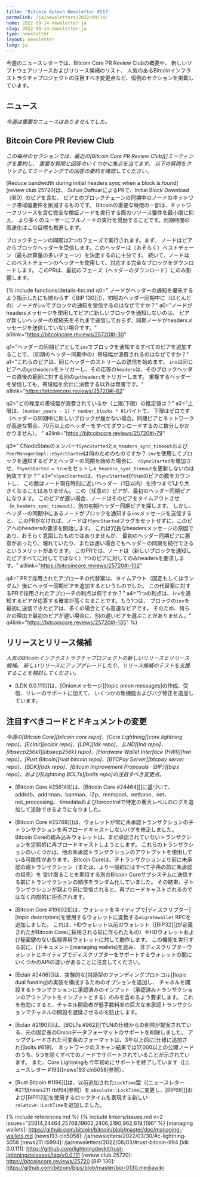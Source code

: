 ```yaml
---
title: 'Bitcoin Optech Newsletter #217'
permalink: /ja/newsletters/2022/09/14/
name: 2022-09-14-newsletter-ja
slug: 2022-09-14-newsletter-ja
type: newsletter
layout: newsletter
lang: ja
---
```

今週のニュースレターでは、Bitcoin Core PR Review Clubの概要や、
新しいソフトウェアリリースおよびリリース候補のリスト、
人気のあるBitcoinインフラストラクチャプロジェクトの注目すべき変更点など、恒例のセクションを掲載しています。

## ニュース

*今週は重要なニュースはありませんでした。*

## Bitcoin Core PR Review Club

*この毎月のセクションでは、最近の[Bitcoin Core PR Review Club][]ミーティングを要約し、
重要な質問と回答のいくつかに焦点を当てます。
以下の質問をクリックしてミーティングでの回答の要約を確認してください。*

[Reduce bandwidth during initial headers sync when a block is found][review club 25720]は、
Suhas DaftuarによるPRで、Initial Block Download（IBD）のピアを含む、
ピアとのブロックチェーンの同期中のノードのネットワーク帯域幅要件を削減するものです。
Bitcoinの重要な特徴の一部は、ネットワークリソースを含む完全な検証ノードを実行する際のリソース要件を最小限に抑え、
より多くのユーザーにフルノードの実行を奨励することです。同期時間の高速化はこの目標も推進します。

ブロックチェーンの同期は2つのフェーズで実行されます。まず、
ノードはピアからブロックヘッダーを受信します。このヘッダーは（おそらく）ベストチェーン（最も計算量の多いチェーン）を決定するのに十分です。
続いて、ノードはこのベストチェーンのヘッダーを使用して、対応する完全なブロックをダウンロードします。
このPRは、最初のフェーズ（ヘッダーのダウンロード）にのみ影響します。

{% include functions/details-list.md
  q0="<!--why-do-nodes-mostly-receive-inv-block-announcements-while-they-are-doing-initial-headers-sync-even-though-they-indicated-preference-for-headers-announcements-bip-130-->
  ノードがヘッダーの通知を優先するよう指示したにも関わらず（[BIP 130][]）、初期のヘッダー同期中に（ほとんどの）ノードが`inv`でブロックの通知を受信するのはなぜですか？"
  a0="ノードがheadersメッセージを使用してピアに新しいブロックを通知しないのは、
  ピアが新しいヘッダーの接続先をそれまで送信しておらず、同期ノードがheadersメッセージを送信していない場合です。"
  a0link="https://bitcoincore.reviews/25720#l-30"

  q1="<!--why-is-bandwidth-wasted-during-initial-headers-sync-by-adding-all-peers-that-announce-a-block-to-us-via-an-inv-as-headers-sync-peers-->ヘッダーの同期ピアとして`inv`でブロックを通知するすべてのピアを追加することで、（初期のヘッダー同期中の）帯域幅が浪費されるのはなぜですか？"
  a1="これらのピアは、同じヘッダーのストリームの送信を始めます。
  `inv`は同じピアへの`getheaders`をトリガーし、その応答の`headers`は、そのブロックヘッダーの直後の範囲に対する別の`getheaders`をトリガーします。
  重複するヘッダーを受信しても、帯域幅を余計に消費する以外は無害です。"
  a1link="https://bitcoincore.reviews/25720#l-62"

  q2="<!--what-would-be-your-estimate-lower-upper-bound-of-how-much-bandwidth-is-wasted-->どの程度の帯域幅が浪費されているか（上限/下限）の推定値は？"
  a2="上限は、`(number_peers - 1) * number_blocks * 81`バイトで、
  下限はゼロです（ヘッダーの同期中に新しいブロックが届かない場合。同期ピアとネットワークが高速な場合、70万以上のヘッダーをすべてダウンロードするのに数分しかかかりません）。 "
  a2link="https://bitcoincore.reviews/25720#l-79"

  q3="<!--what-s-the-purpose-of-cnodestate-s-members-fsyncstarted-and-m-headers-sync-timeout-and-peermanagerimpl-nsyncstarted-if-we-start-syncing-headers-with-peers-that-announce-a-block-to-us-via-an-inv-why-do-we-not-increase-nsyncstarted-and-set-fsyncstarted-true-and-update-m-headers-sync-timeout-->
  CNodeStateのメンバー`fSyncStarted`と`m_headers_sync_timeout`および`PeerManagerImpl::nSyncStarted`は何のためのものですか？
  `inv`を使用してブロックを通知するピアとヘッダーの同期を始めた場合に、
  `nSyncStarted`を増加させ、`fSyncStarted = true`をセットし`m_headers_sync_timeout`を更新しないのは何故ですか？"
  a3="`nSyncStarted`は、`fSyncStarted`がtrueのピアの数をカウントし、
  この数はノード現在時刻に近いヘッダー（1日以内）を持つまで1より大きくなることはありません。
  この（任意の）ピアが、最初のヘッダー同期ピアになります。
  このピアが遅い場合、ノードはそのピアをタイムアウトさせ（`m_headers_sync_timeout`）、別の初期ヘッダー同期ピアを探します。
  しかし、ヘッダーの同期中にあるノードがブロックを通知する`inv`メッセージを送信すると、
  このPRがなければ、ノードは`fSyncStarted`フラグをセットせずに、このピアへのheadersの要求を開始します。
  これは冗長なheadersメッセージの原因であり、おそらく意図したものではありませんが、
  最初のヘッダー同期ピアに悪意があったり、壊れていたり、または遅い場合でもヘッダーの同期を続行できるというメリットがあります。
  このPRでは、ノードは（新しいブロックを通知したピアすべてに対してではなく）1つのピアに対してのみheadersを要求します。"
  a3link="https://bitcoincore.reviews/25720#l-102"

  q4="<!--an-alternative-to-the-approach-taken-in-the-pr-would-be-to-add-an-additional-headers-sync-peer-after-a-timeout-fixed-or-random-what-is-the-benefit-of-the-approach-taken-in-the-pr-over-this-alternative-->
  PRで採用されたアプローチの代替案は、タイムアウト（固定もしくはランダム）後にヘッダー同期ピアを追加するというものでした。
  この代替案に対するPRで採用されたアプローチの利点は何ですか？"
  a4="1つの利点は、`inv`を通知するピアが応答する確率が高くなることです。もう1つは、
  ブロックの`inv`を最初に送信できたピアは、多くの場合とても高速なピアです。
  そのため、何らかの理由で最初のピアが遅い場合に、別の遅いピアを選ぶことがありません。"
  q4link="https://bitcoincore.reviews/25720#l-135"
%}

## リリースとリリース候補

*人気のBitcoinインフラストラクチャプロジェクトの新しいリリースとリリース候補。
新しいリリースにアップグレードしたり、リリース候補のテストを支援することを検討してください。*

- [LDK 0.0.111][]は、[Onionメッセージ][topic onion messages]の作成、受信、リレーのサポートに加えて、
  いくつかの新機能およびバグ修正を追加しています。

## 注目すべきコードとドキュメントの変更

*今週の[Bitcoin Core][bitcoin core repo]、[Core
Lightning][core lightning repo]、[Eclair][eclair repo]、[LDK][ldk repo]、
[LND][lnd repo]、[libsecp256k1][libsecp256k1 repo]、[Hardware Wallet
Interface (HWI)][hwi repo]、[Rust Bitcoin][rust bitcoin repo]、[BTCPay
Server][btcpay server repo]、[BDK][bdk repo]、[Bitcoin Improvement
Proposals（BIP）][bips repo]、および[Lightning BOLTs][bolts repo]の注目すべき変更点。*

- [Bitcoin Core #25614][]は、[Bitcoin Core #24464][]に基づいて、
  addrdb、addrman、banman、i2p、mempool、netbase、net、net_processing、
  timedataおよびtorcontrolで特定の重大レベルのログを追加して追跡できるようになりました。

- [Bitcoin Core #25768][]は、ウォレットが常に未承認トランザクションの子トランザクションを再ブロードキャストしないバグを修正しました。
  Bitcoin Coreの組み込みウォレットは、まだ承認されていないトランザクションを定期的に再ブロードキャストしようとします。
  これらのトランザクションのいくつかは、他の未承認トランザクションのアウトプットを使用している可能性があります。
  Bitcoin Coreは、子トランザクションより前に未承認の親トランザクション（または、より一般的にはすべて子孫の前に未承認の祖先）を
  受け取ることを期待する別のBitcoin Coreサブシステムに送信する前にトランザクションの順序をランダム化していました。
  その結果、子トランザクションが親より前に受信されると、再ブロードキャストされるのではなく内部的に拒否されます。

- [Bitcoin Core #19602][]は、ウォレットをネイティブで[ディスクリプター][topic descriptors]を使用するウォレットに変換する`migratewallet` RPCを追加しました。
  これは、HDウォレット以前のウォレット（[BIP32][]が定義されたがBitcoin Coreに採用される前に作られたもの）やHDウォレットおよび秘密鍵のない監視専用ウォレットに対して動作します。
  この機能を実行する前に、[ドキュメント][managing wallets]を読み、
  非ディスクリプターウォレットとネイティブでディスクリプターをサポートするウォレットの間にいくつかのAPIの違いがあることに注意してください。

<!-- TODO:harding to separate dual funding from interactive funding -->

- [Eclair #2406][]は、実験的な[対話型のファンディングプロトコル][topic dual funding]の実装を構成するためのオプションを追加し、
  チャネルを開設するトランザクションに承認済みのインプット（承認済みトランザクションのアウトプットをインプットとする）のみを含めるよう要求します。
  これを有効にすると、チャネル開設者が低手数料率の巨大な未承認トランザクションでチャネルの開設を遅延させるのを防止します。

- [Eclair #2190][]は、[BOLTs #962][]でLNの仕様からの削除が提案されている、元の固定長のOnionデータフォーマットのサポートを削除しました。
  アップグレードされた可変長のフォーマットは、3年以上前に[仕様に追加され][bolts #619]、
  ネットワークのスキャン結果では17,000以上の公開ノードのうち、5つを除くすべてのノードでサポートされていることが示されています。
  また、Core Lightningも今年初めにサポートを終了しています（[ニュースレター #193][news193 cln5058]参照）。

- [Rust Bitcoin #1196][]は、以前追加された`LockTime`型（[ニュースレター #211][news211 rb994]参照）を
  `absolute::LockTime`に変更し、[BIP68][]および[BIP112][]を使用するロックタイムを表現する新しい`relative::LockTime`を追加しました。

{% include references.md %}
{% include linkers/issues.md v=2 issues="25614,24464,25768,19602,2406,2190,962,619,1196" %}
[managing wallets]: https://github.com/bitcoin/bitcoin/blob/master/doc/managing-wallets.md
[news193 cln5058]: /ja/newsletters/2022/03/30/#c-lightning-5058
[news211 rb994]: /ja/newsletters/2022/08/03/#rust-bitcoin-994
[ldk 0.0.111]: https://github.com/lightningdevkit/rust-lightning/releases/tag/v0.0.111
[review club 25720]: https://bitcoincore.reviews/25720
[BIP 130]: https://github.com/bitcoin/bips/blob/master/bip-0130.mediawiki
